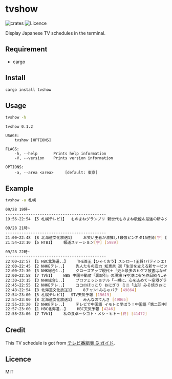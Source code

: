 # tvshow

![crates](https://img.shields.io/crates/v/tvshow.svg) ![Licence](https://img.shields.io/github/license/Doarakko/tvshow)

Display Japanese TV schedules in the terminal.

## Requirement

- cargo

## Install

```bash
cargo install tvshow
```

## Usage

```bash
tvshow -h
```

```
tvshow 0.1.2

USAGE:
    tvshow [OPTIONS]

FLAGS:
    -h, --help       Prints help information
    -V, --version    Prints version information

OPTIONS:
    -a, --area <area>     [default: 東京]
```

## Example

```bash
tvshow -a 札幌

09/28 19時~
--------------------------------------------
19:56~22:54 【5 札幌テレビ1】	ものまねグランプリ 新世代ものまね歌姫＆最強の新ネタNo.1決定戦 [字] [15643]

09/28 21時~
--------------------------------------------
21:00~22:48 【8 北海道文化放送1】	お笑い王者が激推し!最強ピンネタ15連発[字]【陣内バカリ友近ゆりやん爆笑ピン芸人】 [49863]
21:54~23:10 【6 HTB1】	報道ステーション[字] [5989]

09/28 22時~
--------------------------------------------
22:00~22:57 【1 HBC北海道..】	THE百王【ひゃくおう】スシロー!王将!パティシエ!超人100秒早ワザSHOW[字] [4358]
22:00~22:45 【2 NHKEテレ..】	先人たちの底力 知恵泉 選「生活を支える新サービスを！小倉昌男」[解][字] [3183]
22:00~22:30 【3 NHK総合1..】	クローズアップ現代＋「史上最多のヒグマ被害はなぜ？追跡・都市部出没の真相とは」[字] [3072]
22:00~22:58 【7 TVh1】	WBS 中国不動産「裏取引」の現場!▼空港に有名作品続々…そのワケは?[字] [39714]
22:30~23:15 【3 NHK総合1..】	プロフェッショナル「一瞬に、心を込めて〜空港グランドスタッフ・中山弓子〜」[解][字] [3073]
22:45~22:55 【2 NHKEテレ..】	ココロほっこり おにぎり ミニ「山形 みそ焼きおにぎり」[字] [3186]
22:48~22:54 【8 北海道文化放送1】	8チャン!みちゅバチ [49864]
22:54~23:00 【5 札幌テレビ1】	STV天気予報 [15619]
22:54~23:00 【8 北海道文化放送1】	みんなのてんき [49865]
22:55~23:20 【2 NHKEテレ..】	テレビで中国語 イモトと学ぼう！中国語「第二回中間テスト！」 [3187]
22:57~23:00 【1 HBC北海道..】	HBC天気予報 [4246]
22:58~23:06 【7 TVh1】	私の食卓〜シゴト・メシ・ヒト〜[終] [41472]
```

## Credit

This TV schedule is got from [テレビ番組表 G ガイド](https://bangumi.org).

## Licence

MIT
